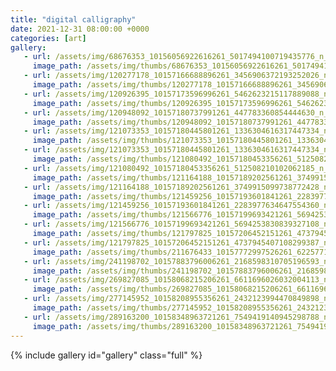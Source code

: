 ```yaml
---
title: "digital calligraphy"
date: 2021-12-31 08:00:00 +0000
categories: [art]
gallery:
   - url: /assets/img/68676353_10156056922616261_5017494100719435776_n_10156056922611261.jpg
     image_path: /assets/img/thumbs/68676353_10156056922616261_5017494100719435776_n_10156056922611261.png
   - url: /assets/img/120277178_10157166688896261_3456906372193252026_n_10157166688891261.jpg
     image_path: /assets/img/thumbs/120277178_10157166688896261_3456906372193252026_n_10157166688891261.png
   - url: /assets/img/120926395_10157173596996261_5462623215117889088_n_10157173596986261.jpg
     image_path: /assets/img/thumbs/120926395_10157173596996261_5462623215117889088_n_10157173596986261.png
   - url: /assets/img/120948092_10157180737991261_447783360854444630_n_10157180737986261.jpg
     image_path: /assets/img/thumbs/120948092_10157180737991261_447783360854444630_n_10157180737986261.png
   - url: /assets/img/121073353_10157180445801261_1336304616317447334_n_10157180445796261.jpg
     image_path: /assets/img/thumbs/121073353_10157180445801261_1336304616317447334_n_10157180445796261.png
   - url: /assets/img/121073353_10157180445801261_1336304616317447334_n_10157180445796261.jpg
     image_path: /assets/img/thumbs/121080492_10157180453356261_512508210102062185_n_10157180453351261.png
   - url: /assets/img/121080492_10157180453356261_512508210102062185_n_10157180453351261.jpg
     image_path: /assets/img/thumbs/121164188_10157189202561261_3749915099738772428_n_10157189202556261.png
   - url: /assets/img/121164188_10157189202561261_3749915099738772428_n_10157189202556261.jpg
     image_path: /assets/img/thumbs/121459256_10157193601841261_2283977634647554360_n_10157193601836261.png
   - url: /assets/img/121459256_10157193601841261_2283977634647554360_n_10157193601836261.jpg
     image_path: /assets/img/thumbs/121566776_10157199693421261_5694253830839327108_n_10157199693416261.png
   - url: /assets/img/121566776_10157199693421261_5694253830839327108_n_10157199693416261.jpg
     image_path: /assets/img/thumbs/121797825_10157206452151261_4737945407108299387_n_10157206452146261.png
   - url: /assets/img/121797825_10157206452151261_4737945407108299387_n_10157206452146261.jpg
     image_path: /assets/img/thumbs/211676433_10157772997526261_6225771739934270038_n_10157772997511261.png
   - url: /assets/img/241198702_10157883796006261_2168598310705196593_n_10157883796001261.jpg
     image_path: /assets/img/thumbs/241198702_10157883796006261_2168598310705196593_n_10157883796001261.png
   - url: /assets/img/269827085_10158068215206261_6611696026032004113_n_10158068215211261.jpg
     image_path: /assets/img/thumbs/269827085_10158068215206261_6611696026032004113_n_10158068215211261.png
   - url: /assets/img/277145952_10158208955356261_2432123994470849898_n_10158208954221261.jpg
     image_path: /assets/img/thumbs/277145952_10158208955356261_2432123994470849898_n_10158208954221261.png
   - url: /assets/img/289163200_10158348963721261_7549419140945298788_n_10158348963726261.jpg
     image_path: /assets/img/thumbs/289163200_10158348963721261_7549419140945298788_n_10158348963726261.png
---
```

{% include gallery id="gallery" class="full" %}
